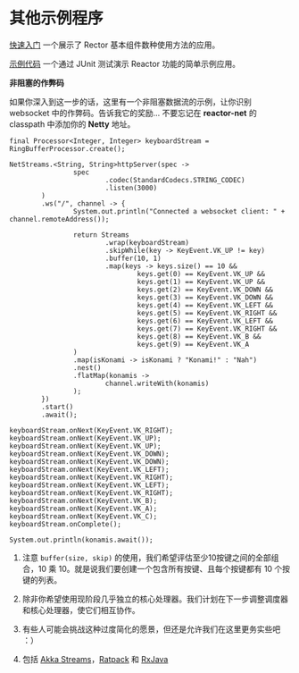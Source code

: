 # 其他示例程序

[快速入门](https://github.com/reactor/reactor-quickstart)    一个展示了 Rector 基本组件数种使用方法的应用。

[示例代码](https://github.com/reactor/reactor-samples)    一个通过 JUnit 测试演示 Reactor 功能的简单示例应用。  

**非阻塞的作弊码**

如果你深入到这一步的话，这里有一个非阻塞数据流的示例，让你识别 websocket 中的作弊码。告诉我它的奖励... 不要忘记在 **reactor-net** 的 classpath 中添加你的 **Netty** 地址。

```
final Processor<Integer, Integer> keyboardStream = RingBufferProcessor.create();

NetStreams.<String, String>httpServer(spec ->
                spec
                        .codec(StandardCodecs.STRING_CODEC)
                        .listen(3000)
        )
        .ws("/", channel -> {
                System.out.println("Connected a websocket client: " + channel.remoteAddress());

                return Streams
                        .wrap(keyboardStream)
                        .skipWhile(key -> KeyEvent.VK_UP != key)
                        .buffer(10, 1) 
                        .map(keys -> keys.size() == 10 &&
                                keys.get(0) == KeyEvent.VK_UP &&
                                keys.get(1) == KeyEvent.VK_UP &&
                                keys.get(2) == KeyEvent.VK_DOWN &&
                                keys.get(3) == KeyEvent.VK_DOWN &&
                                keys.get(4) == KeyEvent.VK_LEFT &&
                                keys.get(5) == KeyEvent.VK_RIGHT &&
                                keys.get(6) == KeyEvent.VK_LEFT &&
                                keys.get(7) == KeyEvent.VK_RIGHT &&
                                keys.get(8) == KeyEvent.VK_B &&
                                keys.get(9) == KeyEvent.VK_A
                )
                .map(isKonami -> isKonami ? "Konami!" : "Nah")
                .nest()
                .flatMap(konamis ->
                        channel.writeWith(konamis)
                );
        })
        .start()
        .await();

keyboardStream.onNext(KeyEvent.VK_RIGHT);
keyboardStream.onNext(KeyEvent.VK_UP);
keyboardStream.onNext(KeyEvent.VK_UP);
keyboardStream.onNext(KeyEvent.VK_DOWN);
keyboardStream.onNext(KeyEvent.VK_DOWN);
keyboardStream.onNext(KeyEvent.VK_LEFT);
keyboardStream.onNext(KeyEvent.VK_RIGHT);
keyboardStream.onNext(KeyEvent.VK_LEFT);
keyboardStream.onNext(KeyEvent.VK_RIGHT);
keyboardStream.onNext(KeyEvent.VK_B);
keyboardStream.onNext(KeyEvent.VK_A);
keyboardStream.onNext(KeyEvent.VK_C);
keyboardStream.onComplete();

System.out.println(konamis.await());
```

1. 注意 `buffer(size, skip)` 的使用，我们希望评估至少10按键之间的全部组合，10 乘 10。就是说我们要创建一个包含所有按键、且每个按键都有 10 个按键的列表。


1.  除非你希望使用现阶段几乎独立的核心处理器。我们计划在下一步调整调度器和核心处理器，使它们相互协作。
2.  有些人可能会挑战这种过度简化的愿景，但还是允许我们在这里更务实些吧 ：）
3.  包括 [Akka Streams](http://projectreactor.mydoc.io/?t=44523)，[Ratpack](http://ratpack.io/) 和 [RxJava](https://github.com/ReactiveX/RxJava)